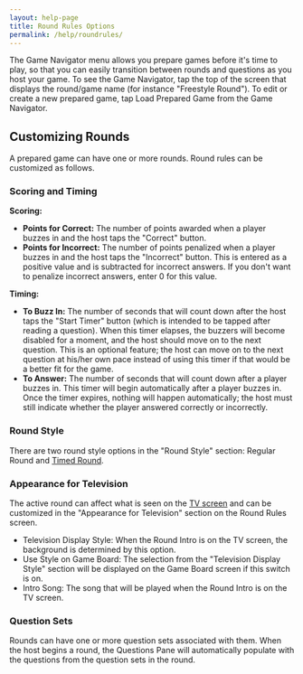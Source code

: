 ```yaml
---
layout: help-page
title: Round Rules Options
permalink: /help/roundrules/
---
```


The Game Navigator menu allows you prepare games before it's time to play, so that you can easily transition between rounds and questions as you host your game. To see the Game Navigator, tap the top of the screen that displays the round/game name (for instance "Freestyle Round"). To edit or create a new prepared game, tap Load Prepared Game from the Game Navigator.

## Customizing Rounds

A prepared game can have one or more rounds. Round rules can be customized as follows.

### Scoring and Timing

**Scoring:**

* **Points for Correct:** The number of points awarded when a player buzzes in and the host taps the "Correct" button.
* **Points for Incorrect:** The number of points penalized when a player buzzes in and the host taps the "Incorrect" button. This is entered as a positive value and is subtracted for incorrect answers. If you don't want to penalize incorrect answers, enter 0 for this value.

**Timing:**

* **To Buzz In:** The number of seconds that will count down after the host taps the "Start Timer" button (which is intended to be tapped after reading a question). When this timer elapses, the buzzers will become disabled for a moment, and the host should move on to the next question. This is an optional feature; the host can move on to the next question at his/her own pace instead of using this timer if that would be a better fit for the game.
* **To Answer:** The number of seconds that will count down after a player buzzes in. This timer will begin automatically after a player buzzes in. Once the timer expires, nothing will happen automatically; the host must still indicate whether the player answered correctly or incorrectly.

### Round Style

There are two round style options in the "Round Style" section: Regular Round and [Timed Round](/help/timedround).

### Appearance for Television

The active round can affect what is seen on the [TV screen](/help/tv) and can be customized in the "Appearance for Television" section on the Round Rules screen.

* Television Display Style: When the Round Intro is on the TV screen, the background is determined by this option.
* Use Style on Game Board: The selection from the "Television Display Style" section will be displayed on the Game Board screen if this switch is on.
* Intro Song: The song that will be played when the Round Intro is on the TV screen.

### Question Sets

Rounds can have one or more question sets associated with them. When the host begins a round, the Questions Pane will automatically populate with the questions from the question sets in the round.
